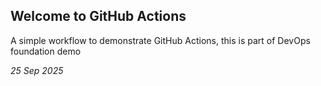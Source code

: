 ## Welcome to GitHub Actions

A simple workflow to demonstrate GitHub Actions, this is part of DevOps foundation demo

*25 Sep 2025*
